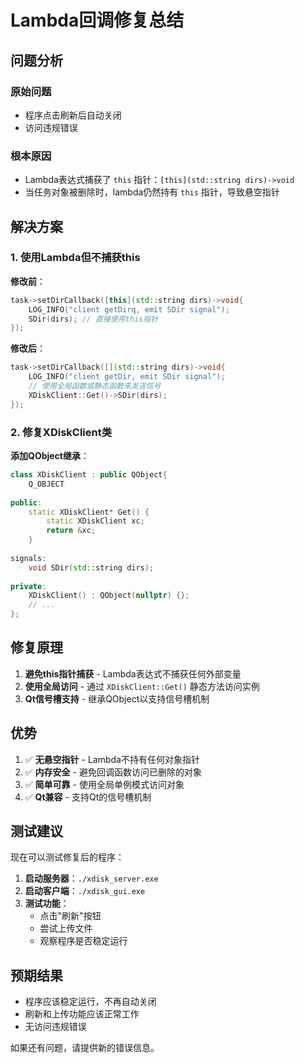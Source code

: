 # Lambda回调修复总结

## 问题分析

### 原始问题
- 程序点击刷新后自动关闭
- 访问违规错误

### 根本原因
- Lambda表达式捕获了 `this` 指针：`[this](std::string dirs)->void`
- 当任务对象被删除时，lambda仍然持有 `this` 指针，导致悬空指针

## 解决方案

### 1. 使用Lambda但不捕获this

**修改前**：
```cpp
task->setDirCallback([this](std::string dirs)->void{
    LOG_INFO("client getDirq, emit SDir signal");
    SDir(dirs); // 直接使用this指针
});
```

**修改后**：
```cpp
task->setDirCallback([](std::string dirs)->void{
    LOG_INFO("client getDir, emit SDir signal");
    // 使用全局函数或静态函数来发送信号
    XDiskClient::Get()->SDir(dirs);
});
```

### 2. 修复XDiskClient类

**添加QObject继承**：
```cpp
class XDiskClient : public QObject{
    Q_OBJECT
    
public:
    static XDiskClient* Get() {
        static XDiskClient xc;
        return &xc;
    }
    
signals:
    void SDir(std::string dirs);
    
private:
    XDiskClient() : QObject(nullptr) {};
    // ...
};
```

## 修复原理

1. **避免this指针捕获** - Lambda表达式不捕获任何外部变量
2. **使用全局访问** - 通过 `XDiskClient::Get()` 静态方法访问实例
3. **Qt信号槽支持** - 继承QObject以支持信号槽机制

## 优势

1. ✅ **无悬空指针** - Lambda不持有任何对象指针
2. ✅ **内存安全** - 避免回调函数访问已删除的对象
3. ✅ **简单可靠** - 使用全局单例模式访问对象
4. ✅ **Qt兼容** - 支持Qt的信号槽机制

## 测试建议

现在可以测试修复后的程序：

1. **启动服务器**：`./xdisk_server.exe`
2. **启动客户端**：`./xdisk_gui.exe`
3. **测试功能**：
   - 点击"刷新"按钮
   - 尝试上传文件
   - 观察程序是否稳定运行

## 预期结果

- 程序应该稳定运行，不再自动关闭
- 刷新和上传功能应该正常工作
- 无访问违规错误

如果还有问题，请提供新的错误信息。
